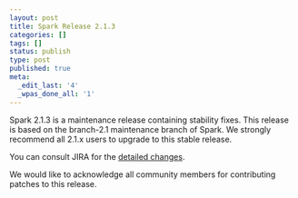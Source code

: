 ```yaml
---
layout: post
title: Spark Release 2.1.3
categories: []
tags: []
status: publish
type: post
published: true
meta:
  _edit_last: '4'
  _wpas_done_all: '1'
---
```


Spark 2.1.3 is a maintenance release containing stability fixes. This release is based on the branch-2.1 maintenance branch of Spark. We strongly recommend all 2.1.x users to upgrade to this stable release.

You can consult JIRA for the [detailed changes](https://s.apache.org/spark-2.1.3-release-notes).

We would like to acknowledge all community members for contributing patches to this release.
